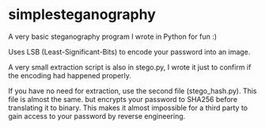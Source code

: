 # simplesteganography
A very basic steganography program I wrote in Python for fun :) 

Uses LSB (Least-Significant-Bits) to encode your password into an image. 

A very small extraction script is also in stego.py, I wrote it just to confirm if the encoding had happened properly. 

If you have no need for extraction, use the second file (stego_hash.py). This file is almost the same. but encrypts your password to SHA256 before translating it to binary. This makes it almost impossible for a third party to gain access to your password by reverse engineering. 

